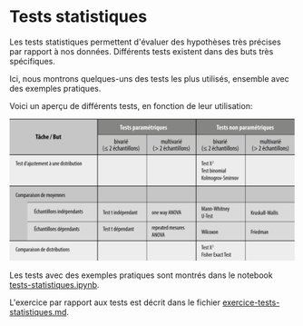 # Tests statistiques

Les tests statistiques permettent d'évaluer des hypothèses très précises par rapport à nos données. Différents tests existent dans des buts très spécifiques. 

Ici, nous montrons quelques-uns des tests les plus utilisés, ensemble avec des exemples pratiques.

Voici un aperçu de différents tests, en fonction de leur utilisation:

![](overview-tests.png)

Les tests avec des exemples pratiques sont montrés dans le notebook [tests-statistiques.ipynb](tests-statistiques.ipynb).

L'exercice par rapport aux tests est décrit dans le fichier [exercice-tests-statistiques.md](exercice-tests-statistiques.md).

